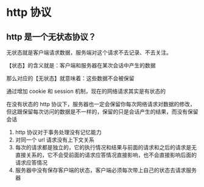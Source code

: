 # http 协议

## http 是一个无状态协议？

无状态就是客户端请求数据，服务端对这个请求不去记录、不去关注。

【状态】的含义就是：客户端和服务器在某次会话中产生的数据

那么对应的【无状态】就意味着：这些数据不会被保留

通过增加 cookie 和 session 机制，现在的网络请求其实是有状态的

在没有状态的 http 协议下，服务器也一定会保留你每次网络请求对数据的修改，但这跟保留每次访问的数据是不一样的，保留的只是会话产生的结果，而没有保留会话

1. http 协议对于事务处理没有记忆能力
2. 对同一个 url 请求没有上下文关系
3. 每次的请求都是独立的，它的执行情况和结果与前面的请求和之后的请求是无直接关系的，它不会受前面的请求应答情况直接影响，也不会直接影响后面的请求应答情况
4. 服务器中没有保存客户端的状态，客户端必须每次带上自己的状态去请求服务器
